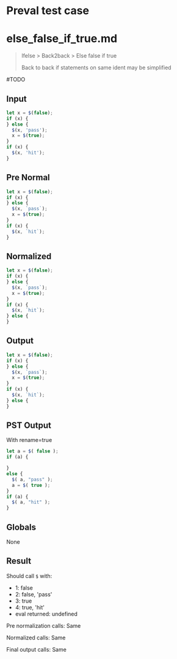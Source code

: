 # Preval test case

# else_false_if_true.md

> Ifelse > Back2back > Else false if true
>
> Back to back if statements on same ident may be simplified

#TODO

## Input

`````js filename=intro
let x = $(false);
if (x) {
} else {
  $(x, 'pass');
  x = $(true);
}
if (x) {
  $(x, 'hit');
}
`````

## Pre Normal


`````js filename=intro
let x = $(false);
if (x) {
} else {
  $(x, `pass`);
  x = $(true);
}
if (x) {
  $(x, `hit`);
}
`````

## Normalized


`````js filename=intro
let x = $(false);
if (x) {
} else {
  $(x, `pass`);
  x = $(true);
}
if (x) {
  $(x, `hit`);
} else {
}
`````

## Output


`````js filename=intro
let x = $(false);
if (x) {
} else {
  $(x, `pass`);
  x = $(true);
}
if (x) {
  $(x, `hit`);
} else {
}
`````

## PST Output

With rename=true

`````js filename=intro
let a = $( false );
if (a) {

}
else {
  $( a, "pass" );
  a = $( true );
}
if (a) {
  $( a, "hit" );
}
`````

## Globals

None

## Result

Should call `$` with:
 - 1: false
 - 2: false, 'pass'
 - 3: true
 - 4: true, 'hit'
 - eval returned: undefined

Pre normalization calls: Same

Normalized calls: Same

Final output calls: Same
